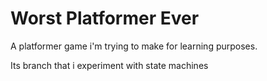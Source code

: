 # Worst Platformer Ever

A platformer game i'm trying to make for learning purposes.

Its branch that i experiment with state machines
